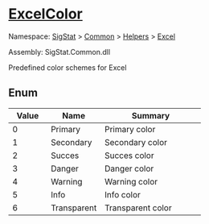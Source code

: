 # [ExcelColor](./ExcelColor.md)
Namespace: [SigStat]() > [Common](./../../README.md) > [Helpers](./../README.md) > [Excel](./README.md)

Assembly: SigStat.Common.dll


Predefined color schemes for Excel

##	Enum

| Value | Name | Summary | 
| --- | --- | --- | 
| 0<img width=50>| Primary| Primary color<img width=50>| <br>
| 1<img width=50>| Secondary| Secondary color<img width=50>| <br>
| 2<img width=50>| Succes| Succes color<img width=50>| <br>
| 3<img width=50>| Danger| Danger color<img width=50>| <br>
| 4<img width=50>| Warning| Warning color<img width=50>| <br>
| 5<img width=50>| Info| Info color<img width=50>| <br>
| 6<img width=50>| Transparent| Transparent color<img width=50>| <br>


